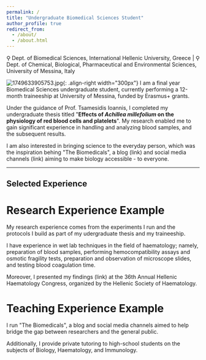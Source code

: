 ```yaml
---
permalink: /
title: "Undergraduate Biomedical Sciences Student"
author_profile: true
redirect_from: 
  - /about/
  - /about.html
---
```


⚲ Dept. of Biomedical Sciences, International Hellenic University, Greece | ⚲ Dept. of Chemical, Biological, Pharmaceutical and Environmental Sciences, University of Messina, Italy

![1749633905753.jpg](/images/1749633905753.jpg){: .align-right width="300px"}
I am a final year Biomedical Sciences undergraduate student, currently performing a 12-month traineeship at University of Messina, funded by Erasmus+ grants.

Under the guidance of Prof. Tsamesidis Ioannis, I completed my undergraduate thesis titled "**Effects of *Achillea millefolium* on the physiology of red blood cells and platelets**". My research enabled me to gain significant experience in handling and analyzing blood samples, and the subsequent results.

I am also interested in bringing science to the everyday person, which was the inspiration behing "The Biomedicals", a blog (link) and social media channels (link) aiming to make biology accessible - to everyone.

---

## Selected Experience


# Research Experience Example

My research experience comes from the experiments I run and the protocols I build as part of my udergraduate thesis and my traineeship.

I have experience in wet lab techniques in the field of haematology; namely, preparation of blood samples, performing hemocompatibility assays and osmotic fragility tests, preparation and observation of microscope slides, and testing blood coagulation time. 

Moreover, I presented my findings (link) at the 36th Annual Hellenic Haematology Congress, organized by the Hellenic Society of Haematology.


# Teaching Experience Example

I run "The Biomedicals", a blog and social media channels aimed to help bridge the gap between researchers and the general public.

Additionally, I provide private tutoring to high-school students on the subjects of Biology, Haematology, and Immunology.
